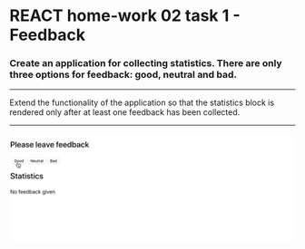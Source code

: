 # REACT home-work 02 task 1 - Feedback

### Create an application for collecting statistics. There are only three options for feedback: good, neutral and bad.

---

Extend the functionality of the application so that the statistics block is
rendered only after at least one feedback has been collected.

---

<img src="./src/img/readme/preview.gif" width="1000" alt="task example">
